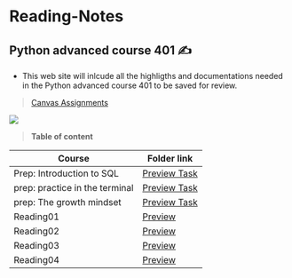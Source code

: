 # Reading-Notes
## Python advanced course 401 ✍️
- This web site will inlcude all the highligths and documentations needed in the Python advanced course 401 to be saved for review. 

> [Canvas Assignments](https://canvas.instructure.com/courses/4333667/assignments)

![](https://media.giphy.com/media/uB86ZyWQsnFSGYe2sA/giphy.gif)

> **Table of content**


| Course | Folder link |
| ----------- | ----------- |
| Prep: Introduction to SQL  | [Preview Task](https://dialaabulkhail.github.io/Reading-Notes/intro_to_sql) |
| prep: practice in the terminal | [Preview Task](https://dialaabulkhail.github.io/Reading-Notes/practice_in_terminal) |
| prep: The growth mindset | [Preview Task](https://dialaabulkhail.github.io/Reading-Notes/the_growth_midset) |
| Reading01 | [Preview](https://dialaabulkhail.github.io/Reading-Notes/Read_Class01) |
| Reading02 | [Preview](https://dialaabulkhail.github.io/Reading-Notes/Read_Class02) |
| Reading03 | [Preview](https://dialaabulkhail.github.io/Reading-Notes/Read_Class03) |
| Reading04 | [Preview](https://dialaabulkhail.github.io/Reading-Notes/Read_Class04) |
